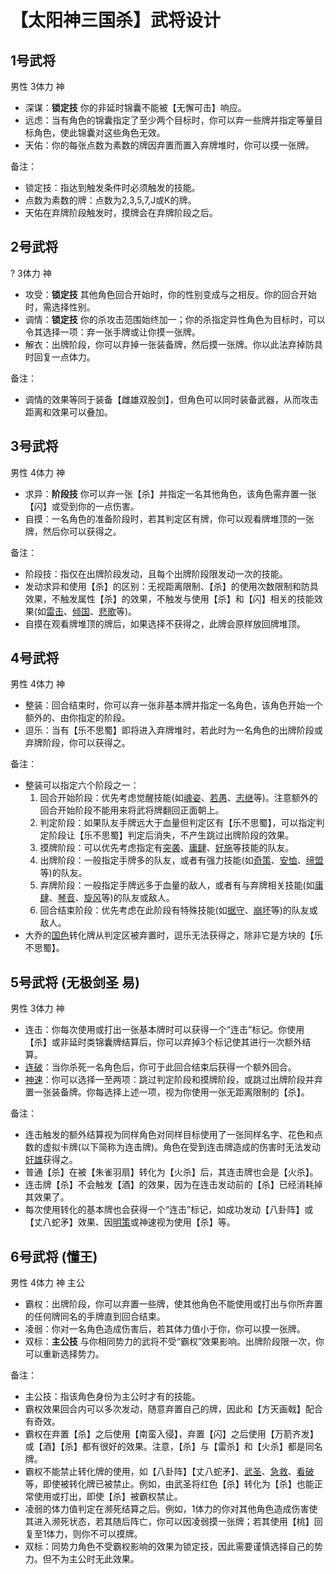 # 【太阳神三国杀】武将设计



## 1号武将
男性 3体力 神

 - 深谋：**锁定技** 你的非延时锦囊不能被【无懈可击】响应。
 - 远虑：当有角色的锦囊指定了至少两个目标时，你可以弃一些牌并指定等量目标角色，使此锦囊对这些角色无效。
 - 天佑：你的每张点数为素数的牌因弃置而置入弃牌堆时，你可以摸一张牌。

备注：
 - 锁定技：指达到触发条件时必须触发的技能。
 - 点数为素数的牌：点数为2,3,5,7,J或K的牌。
 - 天佑在弃牌阶段触发时，摸牌会在弃牌阶段之后。

## 2号武将
? 3体力 神

 - 攻受：**锁定技** 其他角色回合开始时，你的性别变成与之相反。你的回合开始时，需选择性别。
 - 调情：**锁定技** 你的杀攻击范围始终加一；你的杀指定异性角色为目标时，可以令其选择一项：弃一张手牌或让你摸一张牌。
 - 解衣：出牌阶段，你可以弃掉一张装备牌，然后摸一张牌。你以此法弃掉防具时回复一点体力。

备注：
 - 调情的效果等同于装备【雌雄双股剑】，但角色可以同时装备武器，从而攻击距离和效果可以叠加。

## 3号武将
男性 4体力 神

 - 求异：**阶段技** 你可以弃一张【杀】并指定一名其他角色，该角色需弃置一张【闪】或受到你的一点伤害。
 - 自摸：一名角色的准备阶段时，若其判定区有牌，你可以观看牌堆顶的一张牌，然后你可以获得之。

备注：
 - 阶段技：指仅在出牌阶段发动，且每个出牌阶段限发动一次的技能。
 - 发动求异和使用【杀】的区别：无视距离限制、【杀】的使用次数限制和防具效果，不触发属性【杀】的效果，不触发与使用【杀】和【闪】相关的技能效果(如[雷击](https://sanguosha.fandom.com/zh/wiki/%E5%BC%A0%E8%A7%92)、[倾国](https://sanguosha.fandom.com/zh/wiki/%E7%94%84%E5%A7%AC)、[悲歌](https://sanguosha.fandom.com/zh/wiki/%E8%94%A1%E6%96%87%E5%A7%AC)等)。
 - 自摸在观看牌堆顶的牌后，如果选择不获得之，此牌会原样放回牌堆顶。

## 4号武将
男性 4体力 神

 - 整装：回合结束时，你可以弃一张非基本牌并指定一名角色，该角色开始一个额外的、由你指定的阶段。
 - 逗乐：当有【乐不思蜀】即将进入弃牌堆时，若此时为一名角色的出牌阶段或弃牌阶段，你可以获得之。

备注：
 - 整装可以指定六个阶段之一：
   1. 回合开始阶段：优先考虑觉醒技能(如[魂姿](https://sanguosha.fandom.com/zh/wiki/%E5%AD%99%E7%AD%96)、[若愚](https://sanguosha.fandom.com/zh/wiki/%E5%88%98%E7%A6%85)、[志继](https://sanguosha.fandom.com/zh/wiki/%E5%A7%9C%E7%BB%B4)等)。注意额外的回合开始阶段不能用来将武将牌翻回正面朝上。
   2. 判定阶段：如果队友手牌远大于血量但判定区有【乐不思蜀】，可以指定判定阶段让【乐不思蜀】判定后消失，不产生跳过出牌阶段的效果。
   3. 摸牌阶段：可以优先考虑指定有[突袭](https://sanguosha.fandom.com/zh/wiki/%E5%BC%A0%E8%BE%BD)、[庸肆](https://sanguosha.fandom.com/zh/wiki/SP%E8%A2%81%E6%9C%AF)、[好施](https://sanguosha.fandom.com/zh/wiki/%E9%B2%81%E8%82%83)等技能的队友。
   4. 出牌阶段：一般指定手牌多的队友，或者有强力技能(如[奇策](https://sanguosha.fandom.com/zh/wiki/%E8%8D%80%E6%94%B8)、[安恤](https://sanguosha.fandom.com/zh/wiki/%E6%AD%A5%E7%BB%83%E5%B8%88)、[缔盟](https://sanguosha.fandom.com/zh/wiki/%E9%B2%81%E8%82%83)等)的队友。
   5. 弃牌阶段：一般指定手牌远多于血量的敌人，或者有与弃牌相关技能(如[庸肆](https://sanguosha.fandom.com/zh/wiki/SP%E8%A2%81%E6%9C%AF)、[琴音](https://sanguosha.fandom.com/zh/wiki/%E7%A5%9E%E5%91%A8%E7%91%9C)、[旋风](https://sanguosha.fandom.com/zh/wiki/%E5%87%8C%E7%BB%9F)等)的队友或敌人。
   6. 回合结束阶段：优先考虑在此阶段有特殊技能(如[据守](https://sanguosha.fandom.com/zh/wiki/%E6%9B%B9%E4%BB%81)、[崩坏](https://sanguosha.fandom.com/zh/wiki/%E8%91%A3%E5%8D%93)等)的队友或敌人。
 - 大乔的[国色](https://sanguosha.fandom.com/zh/wiki/%E5%A4%A7%E4%B9%94)转化牌从判定区被弃置时，逗乐无法获得之，除非它是方块的【乐不思蜀】。

## 5号武将 (无极剑圣 易)
男性 3体力 神

 - 连击：你每次使用或打出一张基本牌时可以获得一个“连击”标记。你使用【杀】或非延时类锦囊牌结算后，你可以弃掉3个标记使其进行一次额外结算。
 - [连破](https://sanguosha.fandom.com/zh/wiki/%E7%A5%9E%E5%8F%B8%E9%A9%AC%E6%87%BF)：当你杀死一名角色后，你可于此回合结束后获得一个额外回合。
 - [神速](https://sanguosha.fandom.com/zh/wiki/%E5%A4%8F%E4%BE%AF%E6%B8%8A)：你可以选择一至两项：跳过判定阶段和摸牌阶段，或跳过出牌阶段并弃置一张装备牌。你每选择上述一项，视为你使用一张无距离限制的【杀】。 

备注：
 - 连击触发的额外结算视为同样角色对同样目标使用了一张同样名字、花色和点数的虚拟卡牌(以下简称为连击牌)。角色在受到连击牌造成的伤害时无法发动[奸雄](https://sanguosha.fandom.com/zh/wiki/%E6%9B%B9%E6%93%8D)获得之。
 - 普通【杀】在被【朱雀羽扇】转化为【火杀】后，其连击牌也会是【火杀】。
 - 连击牌【杀】不会触发【酒】的效果，因为在连击发动前的【杀】已经消耗掉其效果了。
 - 每次使用转化的基本牌也会获得一个“连击”标记，如成功发动【八卦阵】或【丈八蛇矛】效果、因[明策](https://sanguosha.fandom.com/zh/wiki/%E9%99%88%E5%AE%AB)或神速视为使用【杀】等。

## 6号武将 (懂王)
男性 4体力 神 主公

 - 霸权：出牌阶段，你可以弃置一些牌，使其他角色不能使用或打出与你所弃置的任何牌同名的手牌直到回合结束。
 - 凌弱：你对一名角色造成伤害后，若其体力值小于你，你可以摸一张牌。
 - 双标：**主公技** 与你相同势力的武将不受“霸权”效果影响。出牌阶段限一次，你可以重新选择势力。

备注：
 - 主公技：指该角色身份为主公时才有的技能。
 - 霸权效果回合内可以多次发动，随意弃置自己的牌，因此和【方天画戟】配合有奇效。
 - 霸权在弃置【杀】之后使用【南蛮入侵】，弃置【闪】之后使用【万箭齐发】或【酒】【杀】都有很好的效果。注意，【杀】与【雷杀】和【火杀】都是同名牌。
 - 霸权不能禁止转化牌的使用，如【八卦阵】【丈八蛇矛】、[武圣](https://sanguosha.fandom.com/zh/wiki/%E5%85%B3%E7%BE%BD)、[急救](https://sanguosha.fandom.com/zh/wiki/%E5%8D%8E%E4%BD%97)、[看破](https://sanguosha.fandom.com/zh/wiki/%E5%8D%A7%E9%BE%99%E8%AF%B8%E8%91%9B%E4%BA%AE)等，即使被转化牌已被禁止。例如，由武圣将红色【杀】转化为【杀】也能正常使用或打出，即使【杀】被霸权禁止。
 - 凌弱的体力值判定在濒死结算之后。例如，1体力的你对其他角色造成伤害使其进入濒死状态，若其随后阵亡，你可以因凌弱摸一张牌；若其使用【桃】回复至1体力，则你不可以摸牌。
 - 双标：同势力角色不受霸权影响的效果为锁定技，因此需要谨慎选择自己的势力。但不为主公时无此效果。